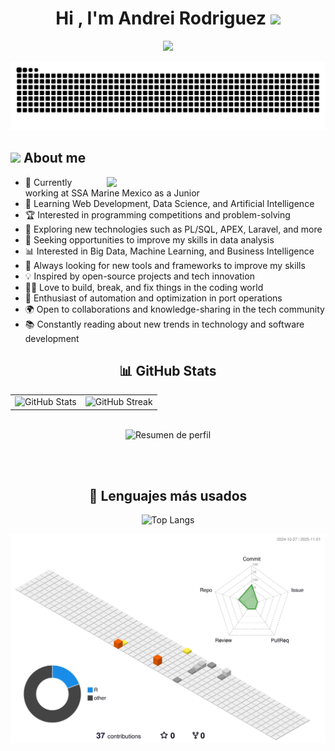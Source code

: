 <h1 align="center"><b>Hi , I'm Andrei Rodriguez </b><img src="https://media.giphy.com/media/v1.Y2lkPTc5MGI3NjExazcwemJ2bmEwOHc3eWNybHQxdDBybDVqMnVvZGdmYTc2dXdsbDRoZiZlcD12MV9zdGlja2Vyc19zZWFyY2gmY3Q9cw/GFtsjaDVJnoNa/giphy.gif" width="45"></h1>

<p align="center">
  <a href="https://github.com/DenverCoder1/readme-typing-svg">
    <img src="https://readme-typing-svg.herokuapp.com?font=Time+New+Roman&color=cyan&size=25&center=true&vCenter=true&width=600&height=100&lines=Luis+Andrei+or+Andrei+Rodriguez+&hearts;++;Public+Accountant+🧮;Software+Engineer+💻;Studying+Data+Analysis+📉;">
  </a>
</p>

<p align = "center">
	<img src = "https://raw.githubusercontent.com/luiandre13/luiandre13/output/github-contribution-grid-snake-dark.svg" alt = "Snake Game"/>
</p>

## <picture><img src = "https://github.com/7oSkaaa/7oSkaaa/blob/main/Images/about_me.gif?raw=true" width = 50px></picture> About me

<picture> <img align="right" src="https://user-images.githubusercontent.com/74038190/212749447-bfb7e725-6987-49d9-ae85-2015e3e7cc41.gif" width = 350px></picture>

- 💼 Currently working at SSA Marine Mexico as a Junior
- 🌱 Learning Web Development, Data Science, and Artificial Intelligence
- 🏆 Interested in programming competitions and problem-solving
- 📖 Exploring new technologies such as PL/SQL, APEX, Laravel, and more
- 🎯 Seeking opportunities to improve my skills in data analysis
- 📊 Interested in Big Data, Machine Learning, and Business Intelligence
- 🔧 Always looking for new tools and frameworks to improve my skills
- 💡 Inspired by open-source projects and tech innovation
- 👨‍💻 Love to build, break, and fix things in the coding world
- 🚢 Enthusiast of automation and optimization in port operations
- 🌍 Open to collaborations and knowledge-sharing in the tech community
- 📚 Constantly reading about new trends in technology and software development

<!--[![luiandre13's GitHub stats-Dark](https://github-readme-stats.vercel.app/api?username=luiandre13&show_icons=true&theme=dark#gh-dark-mode-only)](https://github.com/luiandre13/github-readme-stats#gh-dark-mode-only)
[![luiandre13's GitHub stats-Light](https://github-readme-stats.vercel.app/api?username=luiandre13&show_icons=true&theme=dracula#gh-light-mode-only)](https://github.com/luiandre13/github-readme-stats#gh-light-mode-only)
[![Top Langs](https://github-readme-stats.vercel.app/api/top-langs/?username=luiandre13&layout=pie)](https://github.com/luiandre13/github-readme-stats)-->

<!-- [![Harlok's WakaTime stats](https://github-readme-stats.vercel.app/api/wakatime?username=ffflabs)](https://github.com/luiandre13/github-readme-stats) -->
<h2 align="center">📊 GitHub Stats</h2>

<div align="center">
  <table>
    <tr>
      <td>
        <picture>
          <source 
            srcset="https://github-readme-stats.vercel.app/api?username=luiandre13&show_icons=true&theme=dark"
            media="(prefers-color-scheme: dark)"
          />
          <source 
            srcset="https://github-readme-stats.vercel.app/api?username=luiandre13&show_icons=true&theme=dracula"
            media="(prefers-color-scheme: light), (prefers-color-scheme: no-preference)"
          />
          <img src="https://github-readme-stats.vercel.app/api?username=luiandre13&show_icons=true" alt="GitHub Stats" />
        </picture>
      </td>
      <td>
        <img src="https://github-readme-streak-stats.herokuapp.com/?user=luiandre13&theme=dark" alt="GitHub Streak"/>
      </td>
    </tr>
  </table>

  <br />

  <img src="https://github-profile-summary-cards.vercel.app/api/cards/profile-details?username=luiandre13&theme=github_dark" alt="Resumen de perfil"/>

  <br /><br />

  <h2>📌 Lenguajes más usados</h2>
  <img src="https://github-readme-stats.vercel.app/api/top-langs/?username=luiandre13&layout=pie" alt="Top Langs" />
</div>

![](./profile-3d-contrib/profile-south-season-animate.svg)
